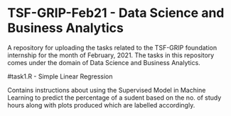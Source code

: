 # TSF-GRIP-Feb21 - Data Science and Business Analytics

A repository for uploading the tasks related to the TSF-GRIP foundation internship for the month of February, 2021.
The tasks in this repository comes under the domain of Data Science and Business Analytics.

#task1.R - Simple Linear Regression

Contains instructions about using the Supervised Model in Machine Learning to predict the percentage of a sudent based on the no. of study hours along with plots produced which are labelled accordingly.